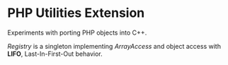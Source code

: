 # PHP Utilities Extension

Experiments with porting PHP objects into C++.

*Registry* is a singleton implementing *ArrayAccess* and object access with **LIFO**, Last-In-First-Out behavior.

